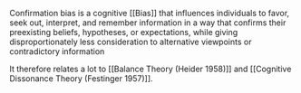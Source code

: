 Confirmation bias is a cognitive [[Bias]] that influences individuals to favor, seek out, interpret, and remember information in a way that confirms their preexisting beliefs, hypotheses, or expectations, while giving disproportionately less consideration to alternative viewpoints or contradictory information

It therefore relates a lot to [[Balance Theory (Heider 1958)]] and [[Cognitive Dissonance Theory (Festinger 1957)]]. 